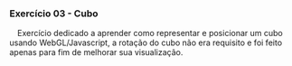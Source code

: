 ### Exercício 03 - Cubo

&emsp;Exercício dedicado a aprender como representar e posicionar um cubo usando WebGL/Javascript, a rotação do cubo não era requisito e foi feito apenas para fim de melhorar sua visualização.
